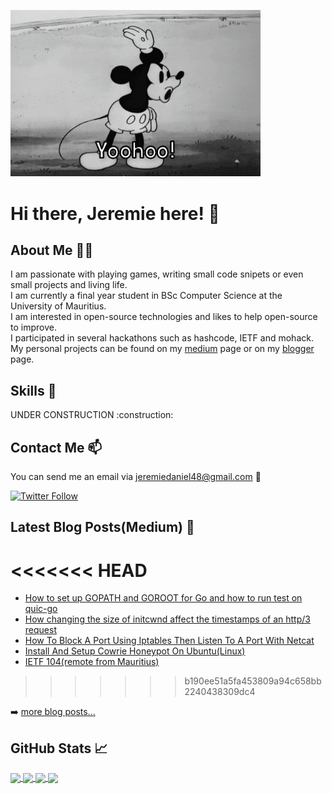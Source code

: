 <img src="./assets/giphy.gif" width='400' aline="center"/><h1>Hi there, Jeremie here! 👋</h1>

## About Me :panda_face::four_leaf_clover:

<p>
I am passionate with playing games, writing small code snipets or even small projects and living life.
<br>
I am currently a final year student in BSc Computer Science at the University of Mauritius.
<br>
I am interested in open-source technologies and likes to help open-source to improve.
<br>
I participated in several hackathons such as hashcode, IETF and mohack. My personal projects can be found on my <a href="https://medium.com/@jeremiedaniel48">medium</a> page or on my <a href="http://jeremiedl.blogspot.com">blogger</a> page.
</p>

## Skills :page_with_curl:

<p>
UNDER CONSTRUCTION :construction:
</p>

## Contact Me :mailbox:

You can send me an email via [jeremiedaniel48@gmail.com](mailto:jeremiedaniel48@gmail.com) :email:
<br>

[![Twitter Follow](https://img.shields.io/twitter/follow/jeremie_daniel?color=1DA1F2&logo=twitter&style=for-the-badge)](https://twitter.com/intent/follow?original_referer=https%3A%2F%2Fgithub.com%2Fjeremie_daniel&screen_name=jeremie_daniel)

## Latest Blog Posts(Medium) :closed_book:

<!-- BLOG-POST-LIST:START -->
<<<<<<< HEAD
=======
- [How to set up GOPATH and GOROOT for Go and how to run test on quic-go](https://medium.com/@jeremiedaniel48/how-to-set-up-gopath-and-goroot-for-go-and-how-to-run-test-on-quic-go-dd9808b44efe?source=rss-d60a7462987d------2)
- [How changing the size of initcwnd affect the timestamps of an http/3 request](https://medium.com/@jeremiedaniel48/how-changing-the-size-of-initcwnd-affect-the-timestamps-of-an-http-3-request-2e64dc714ad9?source=rss-d60a7462987d------2)
- [How To Block A Port Using Iptables Then Listen To A Port With Netcat](https://medium.com/@jeremiedaniel48/how-to-block-a-port-using-iptables-then-listen-to-a-port-with-netcat-b0dcb9793f5?source=rss-d60a7462987d------2)
- [Install And Setup Cowrie Honeypot On Ubuntu(Linux)](https://medium.com/@jeremiedaniel48/install-and-setup-cowrie-honeypot-on-ubuntu-linux-5d64552c31dc?source=rss-d60a7462987d------2)
- [IETF 104(remote from Mauritius)](https://medium.com/@jeremiedaniel48/ietf-104-remote-from-mauritius-3695504c8ba4?source=rss-d60a7462987d------2)
>>>>>>> b190ee51a5fa453809a94c658bb2240438309dc4
<!-- BLOG-POST-LIST:END -->
➡️ [more blog posts...](https://medium.com/@jeremiedaniel48)

## GitHub Stats :chart_with_upwards_trend:

<a href="https://github.com/jeremie1112/All_Programs_and_algorithms">
    <img align="center" src="https://github-readme-stats.vercel.app/api/top-langs/?username=jeremie1112&theme=tokyonight&layout=compact&border_radius=true">
</a>

<a href="https://github.com/jeremie1112/github-readme-stats">
    <img align="center" src="https://github-readme-stats.vercel.app/api?username=jeremie1112&count_private=true&show_icons=true&theme=tokyonight&border_radius=true">
</a>

<a href="https://github.com/jeremie1112/All_Programs_and_algorithms">
    <img align="center" src="https://github-readme-stats.vercel.app/api/pin/?username=jeremie1112&theme=tokyonight&repo=All_Programs_and_algorithms&border_radius=true">
</a>

<a href="https://github.com/jeremie1112/quiche">
    <img align="center" src="https://github-readme-stats.vercel.app/api/pin/?username=jeremie1112&theme=tokyonight&repo=quiche&border_radius=true">
</a>





<!--
**jeremie1112/jeremie1112** is a ✨ _special_ ✨ repository because its `README.md` (this file) appears on your GitHub profile.

Here are some ideas to get you started:

- 🔭 I’m currently working on ...
- 🌱 I’m currently learning ...
- 👯 I’m looking to collaborate on ...
- 🤔 I’m looking for help with ...
- 💬 Ask me about ...
- 📫 How to reach me: ...
- 😄 Pronouns: ...
- ⚡ Fun fact: ...
-->
